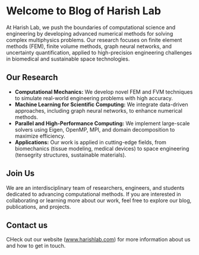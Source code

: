 # Welcome to Blog of Harish Lab

At Harish Lab, we push the boundaries of computational science and engineering by developing advanced numerical methods for solving complex multiphysics problems. Our research focuses on finite element methods (FEM), finite volume methods, graph neural networks, and uncertainty quantification, applied to high-precision engineering challenges in biomedical and sustainable space technologies.

## Our Research
- **Computational Mechanics:** We develop novel FEM and FVM techniques to simulate real-world engineering problems with high accuracy.
- **Machine Learning for Scientific Computing:** We integrate data-driven approaches, including graph neural networks, to enhance numerical methods.
- **Parallel and High-Performance Computing:** We implement large-scale solvers using Eigen, OpenMP, MPI, and domain decomposition to maximize efficiency.
- **Applications:** Our work is applied in cutting-edge fields, from biomechanics (tissue modeling, medical devices) to space engineering (tensegrity structures, sustainable materials).

## Join Us
We are an interdisciplinary team of researchers, engineers, and students dedicated to advancing computational methods. If you are interested in collaborating or learning more about our work, feel free to explore our blog, publications, and projects.

## Contact us
CHeck out our website (www.harishlab.com) for more information about us and how to get in touch.
